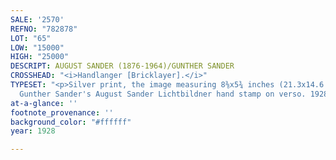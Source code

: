 ```yaml
---
SALE: '2570'
REFNO: "782878"
LOT: "65"
LOW: "15000"
HIGH: "25000"
DESCRIPT: AUGUST SANDER (1876-1964)/GUNTHER SANDER
CROSSHEAD: "<i>Handlanger [Bricklayer].</i>"
TYPESET: "<p>Silver print, the image measuring 8⅜x5¾ inches (21.3x14.6 cm.), with
  Gunther Sander's August Sander Lichtbildner hand stamp on verso. 1928; printed 1970s</p>"
at-a-glance: ''
footnote_provenance: ''
background_color: "#ffffff"
year: 1928

---
```

